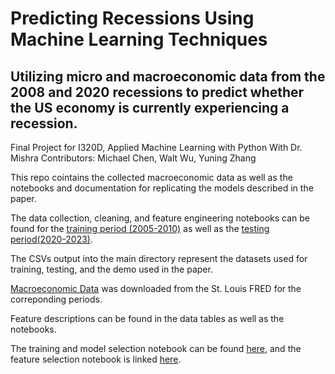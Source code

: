# Predicting Recessions Using Machine Learning Techniques
## Utilizing micro and macroeconomic data from the 2008 and 2020 recessions to predict whether the US economy is currently experiencing a recession.

Final Project for I320D, Applied Machine Learning with Python With Dr. Mishra
Contributors: Michael Chen, Walt Wu, Yuning Zhang

This repo cointains the collected macroeconomic data as well as the notebooks and documentation for replicating the models described in the paper. 

The data collection, cleaning, and feature engineering notebooks can be found for the [training period (2005-2010)](data_collection_engineering.ipynb) as well as the [testing period(2020-2023)](data_period2_engineering.ipynb).

The CSVs output into the main directory represent the datasets used for training, testing, and the demo used in the paper.

[Macroeconomic Data](Macroeconomic_Data) was downloaded from the St. Louis FRED for the correponding periods.

Feature descriptions can be found in the data tables as well as the notebooks.

The training and model selection notebook can be found [here](training.ipynb), and the feature selection notebook is linked [here](feature_selection.ipynb).